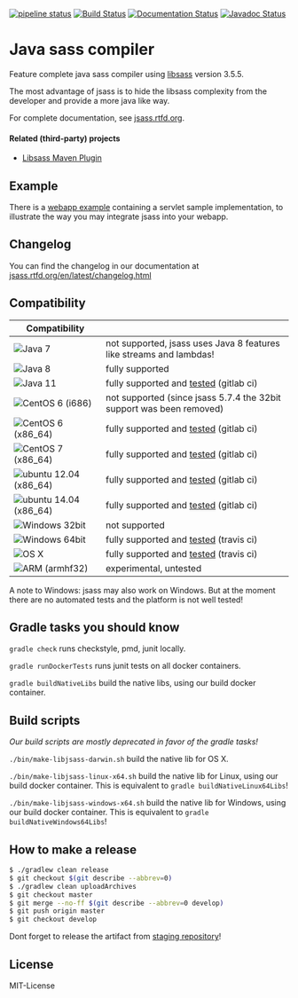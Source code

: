[![pipeline status](https://gitlab.com/jsass/jsass/badges/master/pipeline.svg)](https://gitlab.com/jsass/jsass/commits/master)
[![Build Status](https://img.shields.io/travis/bit3/jsass/master.svg?style=flat&logo=travis)](https://travis-ci.org/bit3/jsass)
[![Documentation Status](https://readthedocs.org/projects/jsass/badge/?version=latest)](http://jsass.readthedocs.io/en/latest/)
[![Javadoc Status](https://javadocio-badges.herokuapp.com/io.bit3/jsass/badge.svg)](http://javadoc.io/doc/io.bit3/jsass/)

Java sass compiler
==================

Feature complete java sass compiler using [libsass][libsass] version 3.5.5.

The most advantage of jsass is to hide the libsass complexity from the developer and provide a more java like way.

For complete documentation, see [jsass.rtfd.org][jsass-docs].

[libsass]: https://github.com/sass/libsass
[jsass-docs]: http://jsass.rtfd.org/

#### Related (third-party) projects

- [Libsass Maven Plugin](https://github.com/warmuuh/libsass-maven-plugin)

Example
-------

There is a [webapp example](example/webapp) containing a servlet sample implementation, to illustrate the way you
may integrate jsass into your webapp.

Changelog
---------

You can find the changelog in our documentation at [jsass.rtfd.org/en/latest/changelog.html][changelog]

[changelog]: http://jsass.readthedocs.org/en/latest/changelog.html

Compatibility
-------------

| Compatibility                         |                                                                      |
| --------------------------------------|----------------------------------------------------------------------|
| ![Java 7][java7]                      | not supported, jsass uses Java 8 features like streams and lambdas!  |
| ![Java 8][java8]                      | fully supported                                                      |
| ![Java 11][java11]                    | fully supported and [tested][gitlab-ci] (gitlab ci)                  |
| ![CentOS 6 (i686)][centos6_32]        | not supported (since jsass 5.7.4 the 32bit support was been removed) |
| ![CentOS 6 (x86_64)][centos6]         | fully supported and [tested][gitlab-ci] (gitlab ci)                  |
| ![CentOS 7 (x86_64)][centos7]         | fully supported and [tested][gitlab-ci] (gitlab ci)                  |
| ![ubuntu 12.04 (x86_64)][ubuntu12.04] | fully supported and [tested][gitlab-ci] (gitlab ci)                  |
| ![ubuntu 14.04 (x86_64)][ubuntu14.04] | fully supported and [tested][gitlab-ci] (gitlab ci)                  |
| ![Windows 32bit][windows32]           | not supported                                                        |
| ![Windows 64bit][windows64]           | fully supported and [tested][travis-ci] (travis ci)                  |
| ![OS X][osx]                          | fully supported and [tested][travis-ci] (travis ci)                  |
| ![ARM (armhf32)][armhf32]             | experimental, untested                                               |

A note to Windows: jsass may also work on Windows.
But at the moment there are no automated tests and the platform is not well tested!

[java7]: https://img.shields.io/badge/Java-7-red.svg?style=flat
[java8]: https://img.shields.io/badge/Java-8-green.svg?style=flat
[java11]: https://img.shields.io/badge/Java-11-green.svg?style=flat

[centos6_32]: https://img.shields.io/badge/CentOS-6%20%28i686%29-red.svg?style=flat
[centos6]: https://img.shields.io/badge/CentOS-6%20%28x86_64%29-green.svg?style=flat
[centos7]: https://img.shields.io/badge/CentOS-7%20%28x86_64%29-green.svg?style=flat
[ubuntu12.04]: https://img.shields.io/badge/ubuntu-12.04%20%28x86_64%29-green.svg?style=flat
[ubuntu14.04]: https://img.shields.io/badge/ubuntu-14.04%20%28x86_64%29-green.svg?style=flat

[windows32]: https://img.shields.io/badge/Windows-32bit-red.svg?style=flat
[windows64]: https://img.shields.io/badge/Windows-64bit-green.svg?style=flat

[osx]: https://img.shields.io/badge/OS%20X-10+-green.svg?style=flat

[armhf32]: https://img.shields.io/badge/ARM_(armhf32)-experimental-yellow.svg?style=flat

[gitlab-ci]: https://gitlab.com/jsass/jsass/pipelines
[travis-ci]: https://travis-ci.org/bit3/jsass

Gradle tasks you should know
----------------------------

`gradle check` runs checkstyle, pmd, junit locally.

`gradle runDockerTests` runs junit tests on all docker containers.

`gradle buildNativeLibs` build the native libs, using our build docker container.

Build scripts
-------------

*Our build scripts are mostly deprecated in favor of the gradle tasks!*

`./bin/make-libjsass-darwin.sh` build the native lib for OS X.
 
`./bin/make-libjsass-linux-x64.sh` build the native lib for Linux, using our build docker container. This is equivalent to `gradle buildNativeLinux64Libs`!
 
`./bin/make-libjsass-windows-x64.sh` build the native lib for Windows, using our build docker container. This is equivalent to `gradle buildNativeWindows64Libs`!
 
How to make a release
---------------------

```bash
$ ./gradlew clean release
$ git checkout $(git describe --abbrev=0)
$ ./gradlew clean uploadArchives
$ git checkout master
$ git merge --no-ff $(git describe --abbrev=0 develop)
$ git push origin master
$ git checkout develop
```

Dont forget to release the artifact from [staging repository](https://oss.sonatype.org/#stagingRepositories)!

License
-------

MIT-License
